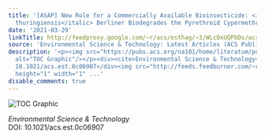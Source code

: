 ```yaml
---
title: '[ASAP] New Role for a Commercially Available Bioinsecticide: <italic toggle="yes">Bacillus
  thuringiensis</italic> Berliner Biodegrades the Pyrethroid Cypermethrin'
date: '2021-03-29'
linkTitle: http://feedproxy.google.com/~r/acs/esthag/~3/WLcDxUQPbDs/acs.est.0c06907
source: 'Environmental Science & Technology: Latest Articles (ACS Publications)'
description: '<p><img src="https://pubs.acs.org/na101/home/literatum/publisher/achs/journals/content/esthag/0/esthag.ahead-of-print/acs.est.0c06907/20210329/images/medium/es0c06907_0004.gif"
  alt="TOC Graphic"/></p><div><cite>Environmental Science & Technology</cite></div><div>DOI:
  10.1021/acs.est.0c06907</div><img src="http://feeds.feedburner.com/~r/acs/esthag/~4/WLcDxUQPbDs"
  height="1" width="1" ...'
disable_comments: true
---
```

<p><img src="https://pubs.acs.org/na101/home/literatum/publisher/achs/journals/content/esthag/0/esthag.ahead-of-print/acs.est.0c06907/20210329/images/medium/es0c06907_0004.gif" alt="TOC Graphic"/></p><div><cite>Environmental Science & Technology</cite></div><div>DOI: 10.1021/acs.est.0c06907</div><img src="http://feeds.feedburner.com/~r/acs/esthag/~4/WLcDxUQPbDs" height="1" width="1" ...